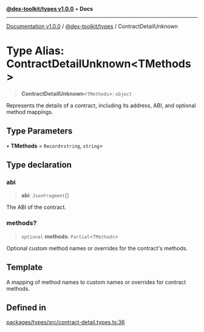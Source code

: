 [**@dex-toolkit/types v1.0.0**](../README.md) • **Docs**

***

[Documentation v1.0.0](../../../packages.md) / [@dex-toolkit/types](../README.md) / ContractDetailUnknown

# Type Alias: ContractDetailUnknown\<TMethods\>

> **ContractDetailUnknown**\<`TMethods`\>: `object`

Represents the details of a contract, including its address, ABI, and optional method mappings.

## Type Parameters

• **TMethods** = `Record`\<`string`, `string`\>

## Type declaration

### abi

> **abi**: `JsonFragment`[]

The ABI of the contract.

### methods?

> `optional` **methods**: `Partial`\<`TMethods`\>

Optional custom method names or overrides for the contract's methods.

## Template

A mapping of method names to custom names or overrides for contract methods.

## Defined in

[packages/types/src/contract-detail.types.ts:36](https://github.com/niZmosis/dex-toolkit/blob/3d8b41b44787b30fbea5de3ab4737662ffb61bc8/packages/types/src/contract-detail.types.ts#L36)
